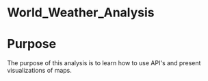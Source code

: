 # World_Weather_Analysis

# Purpose
The purpose of this analysis is to learn how to use API's and present visualizations of maps. 
